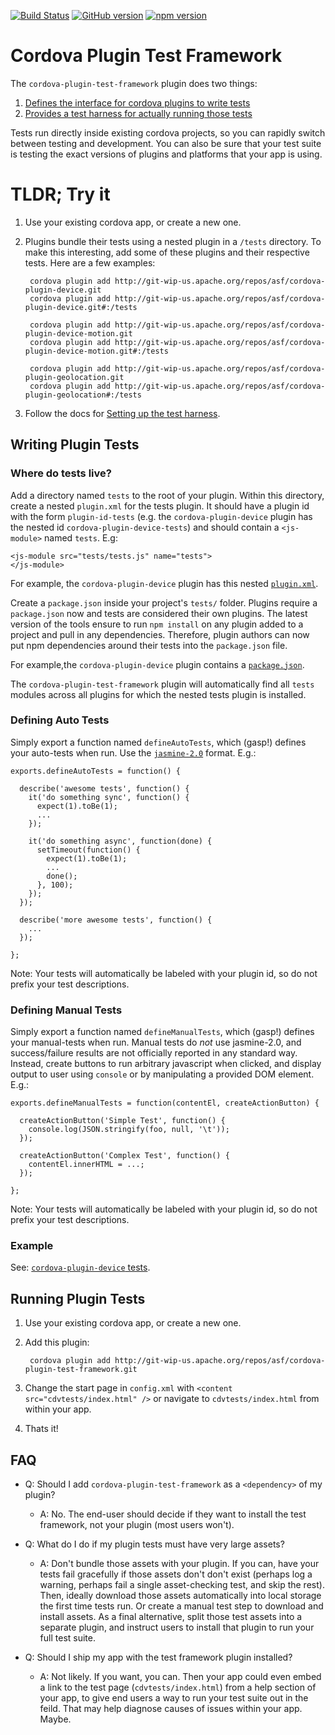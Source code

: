 <!--
#
# Licensed to the Apache Software Foundation (ASF) under one
# or more contributor license agreements.  See the NOTICE file
# distributed with this work for additional information
# regarding copyright ownership.  The ASF licenses this file
# to you under the Apache License, Version 2.0 (the
# "License"); you may not use this file except in compliance
# with the License.  You may obtain a copy of the License at
#
# http://www.apache.org/licenses/LICENSE-2.0
#
# Unless required by applicable law or agreed to in writing,
# software distributed under the License is distributed on an
# "AS IS" BASIS, WITHOUT WARRANTIES OR CONDITIONS OF ANY
#  KIND, either express or implied.  See the License for the
# specific language governing permissions and limitations
# under the License.
#
-->

[![Build Status](https://travis-ci.org/apache/cordova-plugin-test-framework.svg?branch=master)](https://travis-ci.org/apache/cordova-plugin-test-framework)
[![GitHub version](https://badge.fury.io/gh/apache%2Fcordova-plugin-test-framework.svg)](https://badge.fury.io/gh/apache%2Fcordova-plugin-test-framework)
[![npm version](https://badge.fury.io/js/cordova-plugin-test-framework.svg)](https://badge.fury.io/js/cordova-plugin-test-framework) 

# Cordova Plugin Test Framework

The `cordova-plugin-test-framework` plugin does two things:

1. [Defines the interface for cordova plugins to write tests](#interface)
2. [Provides a test harness for actually running those tests](#harness)

Tests run directly inside existing cordova projects, so you can rapidly switch between testing and development.  You can also be sure that your test suite is testing the exact versions of plugins and platforms that your app is using.

# TLDR; Try it

1. Use your existing cordova app, or create a new one.
2. Plugins bundle their tests using a nested plugin in a `/tests` directory. To make this interesting, add some of these plugins and their respective tests.  Here are a few examples:

        cordova plugin add http://git-wip-us.apache.org/repos/asf/cordova-plugin-device.git
        cordova plugin add http://git-wip-us.apache.org/repos/asf/cordova-plugin-device.git#:/tests
		
        cordova plugin add http://git-wip-us.apache.org/repos/asf/cordova-plugin-device-motion.git
        cordova plugin add http://git-wip-us.apache.org/repos/asf/cordova-plugin-device-motion.git#:/tests
		
        cordova plugin add http://git-wip-us.apache.org/repos/asf/cordova-plugin-geolocation.git
        cordova plugin add http://git-wip-us.apache.org/repos/asf/cordova-plugin-geolocation#:/tests

3. Follow the docs for [Setting up the test harness](#harness).


<a name="interface" />

## Writing Plugin Tests

### Where do tests live?

Add a directory named `tests` to the root of your plugin. Within this directory, create a nested `plugin.xml` for the tests plugin. It should have a plugin id with the form `plugin-id-tests` (e.g. the `cordova-plugin-device` plugin has the nested id `cordova-plugin-device-tests`) and should contain a `<js-module>` named `tests`. E.g:

```
<js-module src="tests/tests.js" name="tests">
</js-module>
```

For example, the `cordova-plugin-device` plugin has this nested [`plugin.xml`](https://github.com/apache/cordova-plugin-device/blob/master/tests/plugin.xml).

Create a `package.json` inside your project's `tests/` folder. Plugins require a `package.json` now and tests are considered their own plugins. The latest version of the tools ensure to run `npm install` on any plugin added to a project and pull in any dependencies. Therefore, plugin authors can now put npm dependencies around their tests into the `package.json` file.

For example,the `cordova-plugin-device` plugin contains a [`package.json`](https://github.com/apache/cordova-plugin-device/blob/master/tests/package.json).

The `cordova-plugin-test-framework` plugin will automatically find all `tests` modules across all plugins for which the nested tests plugin is installed.

### Defining Auto Tests

Simply export a function named `defineAutoTests`, which (gasp!) defines your auto-tests when run.  Use the [`jasmine-2.0`](http://jasmine.github.io/2.0/introduction.html) format.  E.g.:

```
exports.defineAutoTests = function() {

  describe('awesome tests', function() {
    it('do something sync', function() {
      expect(1).toBe(1);
      ...
    });

    it('do something async', function(done) {
      setTimeout(function() {
        expect(1).toBe(1);
        ...
        done();
      }, 100);
    });
  });

  describe('more awesome tests', function() {
    ...
  });

};
```

Note: Your tests will automatically be labeled with your plugin id, so do not prefix your test descriptions.


### Defining Manual Tests

Simply export a function named `defineManualTests`, which (gasp!) defines your manual-tests when run.  Manual tests do *not* use jasmine-2.0, and success/failure results are not officially reported in any standard way.  Instead, create buttons to run arbitrary javascript when clicked, and display output to user using `console` or by manipulating a provided DOM element. E.g.:

```
exports.defineManualTests = function(contentEl, createActionButton) {

  createActionButton('Simple Test', function() {
    console.log(JSON.stringify(foo, null, '\t'));
  });

  createActionButton('Complex Test', function() {
    contentEl.innerHTML = ...;
  });

};
```

Note: Your tests will automatically be labeled with your plugin id, so do not prefix your test descriptions.


<a name="example">

### Example

See: [`cordova-plugin-device` tests](https://github.com/apache/cordova-plugin-device/blob/master/tests/tests.js).

<a name="harness" />

## Running Plugin Tests

1. Use your existing cordova app, or create a new one.
2. Add this plugin:

        cordova plugin add http://git-wip-us.apache.org/repos/asf/cordova-plugin-test-framework.git

3. Change the start page in `config.xml` with `<content src="cdvtests/index.html" />` or navigate to `cdvtests/index.html` from within your app.
4. Thats it!


## FAQ

* Q: Should I add `cordova-plugin-test-framework` as a `<dependency>` of my plugin?
  * A: No.  The end-user should decide if they want to install the test framework, not your plugin (most users won't).

* Q: What do I do if my plugin tests must have very large assets?
  * A: Don't bundle those assets with your plugin.  If you can, have your tests fail gracefully if those assets don't don't exist (perhaps log a warning, perhaps fail a single asset-checking test, and skip the rest).  Then, ideally download those assets automatically into local storage the first time tests run.  Or create a manual test step to download and install assets.  As a final alternative, split those test assets into a separate plugin, and instruct users to install that plugin to run your full test suite.

* Q: Should I ship my app with the test framework plugin installed?
  * A: Not likely.  If you want, you can.  Then your app could even embed a link to the test page (`cdvtests/index.html`) from a help section of your app, to give end users a way to run your test suite out in the feild.  That may help diagnose causes of issues within your app.  Maybe.
